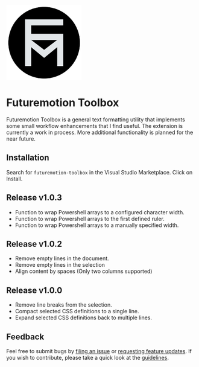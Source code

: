 
<a href="https://github.com/futuremotiondev/vscode-futuremotion-toolbox">
<img alt="VS Toolbox" title="VS Toolbox" src="img/extensionIcon.png" width="200">
</a>

# Futuremotion Toolbox

Futuremotion Toolbox is a general text formatting utility that implements some small workflow enhancements that I find useful. The extension is currently a work in process. More additional functionality is planned for the near future.

## Installation

Search for `futuremotion-toolbox` in the Visual Studio Marketplace. Click on Install.

## Release v1.0.3

- Function to wrap Powershell arrays to a configured character width.
- Function to wrap Powershell arrays to the first defined ruler.
- Function to wrap Powershell arrays to a manually specified width.

## Release v1.0.2

- Remove empty lines in the document.
- Remove empty lines in the selection
- Align content by spaces (Only two columns supported)

## Release v1.0.0

- Remove line breaks from the selection.
- Compact selected CSS definitions to a single line.
- Expand selected CSS definitions back to multiple lines.

## Feedback

Feel free to submit bugs by [filing an issue](https://github.com/futuremotiondev/vscode-futuremotion-toolbox/issues/new) or [requesting feature updates](https://github.com/futuremotiondev/vscode-futuremotion-toolbox/issues/new). If you wish to contribute, please take a quick look at the [guidelines](./CONTRIBUTING.md).